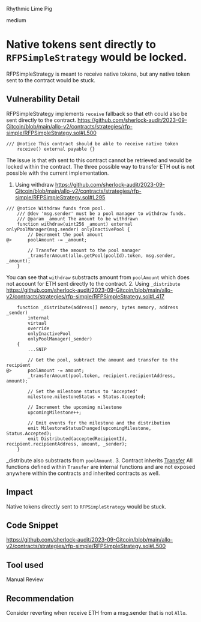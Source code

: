 Rhythmic Lime Pig

medium

# Native tokens sent directly to  `RFPSimpleStrategy` would be locked.
RFPSimpleStrategy is meant to receive native tokens, but any native token sent to the contract would be stuck.

## Vulnerability Detail
RFPSimpleStrategy implements `receive` fallback so that eth could also be sent directly to the contract.
https://github.com/sherlock-audit/2023-09-Gitcoin/blob/main/allo-v2/contracts/strategies/rfp-simple/RFPSimpleStrategy.sol#L500
```solidity
/// @notice This contract should be able to receive native token
    receive() external payable {}
```
The issue is that eth sent to this contract cannot be retrieved and would be locked within the contract.
The three possible way to transfer ETH out is not possible with the current implementation.
1) Using withdraw
https://github.com/sherlock-audit/2023-09-Gitcoin/blob/main/allo-v2/contracts/strategies/rfp-simple/RFPSimpleStrategy.sol#L295
```solidity
/// @notice Withdraw funds from pool.
    /// @dev 'msg.sender' must be a pool manager to withdraw funds.
    /// @param _amount The amount to be withdrawn
    function withdraw(uint256 _amount) external onlyPoolManager(msg.sender) onlyInactivePool {
        // Decrement the pool amount
@>      poolAmount -= _amount;

        // Transfer the amount to the pool manager
        _transferAmount(allo.getPool(poolId).token, msg.sender, _amount);
    }
```
You can see that `withdraw` substracts amount from `poolAmount` which does not account for ETH sent directly to the contract.
2. Using `_distribute`
https://github.com/sherlock-audit/2023-09-Gitcoin/blob/main/allo-v2/contracts/strategies/rfp-simple/RFPSimpleStrategy.sol#L417
```solidity
    function _distribute(address[] memory, bytes memory, address _sender)
        internal
        virtual
        override
        onlyInactivePool
        onlyPoolManager(_sender)
    {
        ...SNIP

        // Get the pool, subtract the amount and transfer to the recipient
@>      poolAmount -= amount;
        _transferAmount(pool.token, recipient.recipientAddress, amount);

        // Set the milestone status to 'Accepted'
        milestone.milestoneStatus = Status.Accepted;

        // Increment the upcoming milestone
        upcomingMilestone++;

        // Emit events for the milestone and the distribution
        emit MilestoneStatusChanged(upcomingMilestone, Status.Accepted);
        emit Distributed(acceptedRecipientId, recipient.recipientAddress, amount, _sender);
    }
```
_distribute also substracts from `poolAmount`.
3. Contract inherits [Transfer](https://github.com/sherlock-audit/2023-09-Gitcoin/blob/main/allo-v2/contracts/core/libraries/Transfer.sol#L28)
All functions defined within `Transfer` are internal functions and are not exposed anywhere within the contracts and inherited contracts as well.

## Impact
Native tokens directly sent to `RFPSimpleStrategy` would be stuck.

## Code Snippet
https://github.com/sherlock-audit/2023-09-Gitcoin/blob/main/allo-v2/contracts/strategies/rfp-simple/RFPSimpleStrategy.sol#L500

## Tool used
Manual Review

## Recommendation
Consider reverting when receive ETH from a msg.sender that is not `Allo`.
